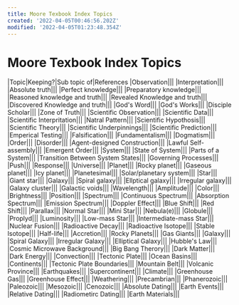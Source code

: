 ```yaml
---
title: Moore Texbook Index Topics
created: '2022-04-05T00:46:56.202Z'
modified: '2022-04-05T01:23:48.354Z'
---
```


# Moore Texbook Index Topics

|Topic|Keeping?|Sub topic of|References
|Observation|||
|Interpretation|||
|Absolute truth|||
|Perfect knowledge|||
|Preparatory knowledge|||
|Reasoned knowledge and truth|||
|Revealed Knowledge and truth|||
|Discovered Knowledge and truth|||
|God's Word|||
|God's Works|||
|Disciple Scholar|||
|Zone of Truth|||
|Scientific Observation|||
|Scientific Data|||
|Scientific Interpritation|||
|Natral Pattern|||
|Scientific Hypothosis|||
|Scientific Theory|||
|Scientific Underpinnings|||
|Scientific Prediction|||
|Emperical Testing|||
|Falsification|||
|Fundamentalism|||
|Dogmatism|||
|Order|||
|Disorder|||
|Agent-designed Construction|||
|Lawful Self- assembly|||
|Emergent Order|||
|System|||
|State of System|||
|Parts of a System|||
|Transition Between System States|||
|Governing Processes|||
|Push|||
|Response|||
|Universe|||
|Planet|||
|Rocky planet|||
|Gaseous planet|||
|Icy planet|||
|Planetesimal|||
|Solar/planetary system|||
|Star|||
|Giant star|||
|Galaxy|||
|Spiral galaxy|||
|Ellptical galaxy|||
|Irregular galaxy|||
|Galaxy cluster|||
|Galactic voids|||
|Wavelength|||
|Amplitude|||
|Color|||
|Brightness|||
|Position|||
|Spectrum|||
|Continuous Spectrum|||
|Absorption Spectrum|||
|Emission Spectrum|||
|Doppler Effect|||
|Blue Shift|||
|Red Shift|||
|Parallax|||
|Normal Star|||
|Mini Star|||
|Nebula(e)|||
|Globule|||
|Proplyd|||
|Luminosity|||
|Low-mass Star|||
|Intermediate-mass Star|||
|Nuclear Fusion|||
|Radioactive Decay|||
|Radioactive Isotope|||
|Stable Isotope|||
|Half-life|||
|Accretion|||
|Rocky Planets|||
|Gas Giants|||
|Galaxy|||
|Spiral Galaxy|||
|Irregular Galaxy|||
|Elliptical Galaxy|||
|Hubble's Law|||
|Cosmic Microwave Background|||
|Big Bang Therory|||
|Dark Matter|||
|Dark Energy|||
|Convection|||
|Tectonic Plate|||
|Ocean Basins|||
|Continents|||
|Tectonic Plate Boundaries|||
|Mountain Belt|||
|Volcanic Province|||
|Earthquakes|||
|Supercontinent|||
|Climate|||
|Greenhouse Gas|||
|Greenhouse Effect|||
|Weathering|||
|Precambrian|||
|Phanerozoic|||
|Paleozoic|||
|Mesozoic|||
|Cenozoic|||
|Absolute Dating|||
|Earth Events|||
|Relative Dating|||
|Radiometirc Dating|||
|Earth Materials|||









